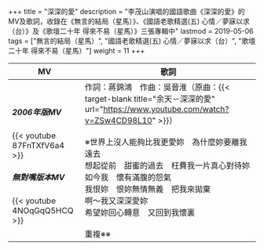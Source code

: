 +++
title = "深深的愛"
description = "李茂山演唱的國語歌曲《深深的愛》的MV及歌詞，收錄在《無言的結局（星馬）》、《國語老歌精選(五) 心情／夢寐以求（台）》及《歌壇二十年 得來不易（星馬）》三張專輯中"
lastmod = 2019-05-06
tags = ["無言的結局（星馬）", "國語老歌精選(五) 心情／夢寐以求（台）", "歌壇二十年 得來不易（星馬）"]
weight = 11
+++

MV  | 歌詞  
--------------|-------
<h5>2006年版MV</h5>{{< youtube 87FnTXfV6a4 >}}<br/><h5>無對嘴版本MV</h5>{{< youtube 4NOqGqQ5HCQ >}}|作詞：蔣錦鴻　作曲：吳晉淮（原曲：{{< target-blank title="余天－深深的愛" url="https://www.youtube.com/watch?v=ZSw4CD98L10" >}}）<br/><br/>※世界上沒人能夠比我更愛妳　為什麼妳要離我遠去<br/>想起從前　甜蜜的過去　枉費我一片真心對待妳<br/>如今我　懷有滿腹的怨氣<br/>我恨妳　恨妳無情無義　把我來拋棄<br/>啊～我又深深愛妳<br/>希望妳回心轉意　又回到我懷裏<br/><br/>重複※※